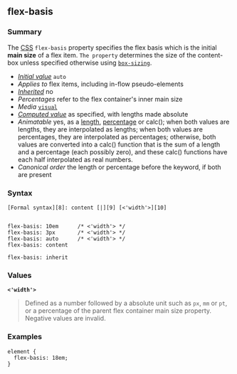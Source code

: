 ## flex-basis

### Summary

The [CSS][0] `flex-basis` property specifies the flex basis which is the initial **main size** of a flex item. `The property` determines the size of the content-box unless specified otherwise using [`box-sizing`][1].

* _[Initial value][2]_ `auto` 
* _Applies to_ flex items, including in-flow pseudo-elements 
* _[Inherited][3]_ no 
* _Percentages_ refer to the flex container's inner main size 
* _Media_ [`visual`][4] 
* _[Computed value][5]_ as specified, with lengths made absolute 
* _Animatable_ yes, as a [length][6], [percentage][7] or calc(); when both values are lengths, they are interpolated as lengths; when both values are percentages, they are interpolated as percentages; otherwise, both values are converted into a calc() function that is the sum of a length and a percentage (each possibly zero), and these calc() functions have each half interpolated as real numbers. 
* _Canonical order_ the length or percentage before the keyword, if both are present

### Syntax

    [Formal syntax][8]: content [|][9] [<'width'>][10]
    

    flex-basis: 10em      /* <'width'> */
    flex-basis: 3px       /* <'width'> */
    flex-basis: auto      /* <'width'> */
    flex-basis: content
    
    flex-basis: inherit
    

### Values

**`<'width'>`**

> Defined as a number followed by a absolute unit such as `px`, `mm` or `pt`, or a percentage of the parent flex container main size property. Negative values are invalid.

### Examples

    element { 
      flex-basis: 18em;
    }
    



[0]: https://developer.mozilla.org/en/docs/Web/CSS "CSS"
[1]: https://developer.mozilla.org/en/docs/Web/CSS/box-sizing "The box-sizing CSS property is used to alter the default CSS box model used to calculate widths and heights of elements. It is possible to use this property to emulate the behavior of browsers that do not correctly support the CSS box model specification."
[2]: https://developer.mozilla.org/en/docs/CSS/initial_value
[3]: https://developer.mozilla.org/en/docs/CSS/inheritance
[4]: https://developer.mozilla.org/en/docs/CSS/@media#Media_groups
[5]: https://developer.mozilla.org/en/docs/CSS/computed_value
[6]: https://developer.mozilla.org/en/docs/CSS/length#Interpolation "Values of the <length> CSS data type are interpolated as real, floating-point numbers."
[7]: https://developer.mozilla.org/en/docs/CSS/percentage#Interpolation "Values of the <percentage> CSS data type are interpolated as real, floating-point numbers."
[8]: https://developer.mozilla.org/en/docs/CSS/Value_definition_syntax "https://developer.mozilla.org/en/docs/CSS/Value_definition_syntax"
[9]: https://developer.mozilla.org/en/docs/CSS/Value_definition_syntax#Single_bar "Single bar: The two entities are optional, but exactly one must be present."
[10]: https://developer.mozilla.org/en/docs/CSS/width "[<length> | <percentage>] && [border-box | content-box]? | available | min-content | max-content | fit-content | auto"